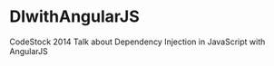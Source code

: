 DIwithAngularJS
===============

CodeStock 2014 Talk about Dependency Injection in JavaScript with AngularJS
